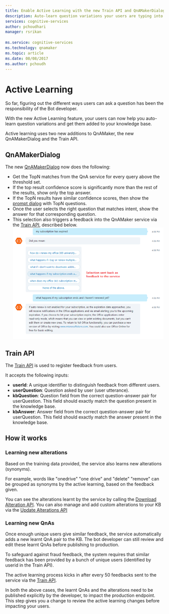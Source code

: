 ```yaml
---
title: Enable Active Learning with the new Train API and QnAMakerDialog | Microsoft Docs
description: Auto-learn question variations your users are typing into chat, and update your KB.
services: cognitive-services
author: pchoudhari
manager: rsrikan

ms.service: cognitive-services
ms.technology: qnamaker
ms.topic: article
ms.date: 08/08/2017
ms.author: pchoudh
---
```


# Active Learning #
So far, figuring out the different ways users can ask a question has been the responsibility of the Bot developer.

With the new Active Learning feature, your users can now help you auto-learn question variations and get them added to your knowledge base.

Active learning uses two new additions to QnAMaker, the new QnAMakerDialog and the Train API.

## QnAMakerDialog ##
The new [QnAMakerDialog](https://github.com/Microsoft/BotBuilder-CognitiveServices) now does the following:
* Get the TopN matches from the QnA service for every query above the threshold set.
* If the top result confidence score is significantly more than the rest of the results, show only the top answer.
* If the TopN results have similar confidence scores, then show the [prompt dialog](https://docs.microsoft.com/bot-framework/nodejs/bot-builder-nodejs-dialog-prompt) with TopN questions.
* Once the user selects the right question that matches intent, show the answer for that corresponding question.
* This selection also triggers a feedback into the QnAMaker service via the  [Train API](https://westus.dev.cognitive.microsoft.com/docs/services/58994a073d9e04097c7ba6fe/operations/58edd31c3d9e041ffcef000f), described below.
![Active Learning Example](../Images/activeLearningExample.png)

## Train API ##
The [Train API](https://westus.dev.cognitive.microsoft.com/docs/services/58994a073d9e04097c7ba6fe/operations/58edd31c3d9e041ffcef000f) is used to register feedback from users.

It accepts the following inputs:
* **userId**:	A unique identifier to distinguish feedback from different users.
* **userQuestion**:	Question asked by user (user utterance).
* **kbQuestion**:	Question field from the correct question-answer pair for userQuestion. This field should exactly match the question present in the knowledge base.
* **kbAnswer**:	Answer field from the correct question-answer pair for userQuestion. This field should exactly match the answer present in the knowledge base.

## How it works ##
### Learning new alterations ###
Based on the training data provided, the service also learns new alterations (synonyms).

For example, words like "onedrive" "one drive" and "delete" "remove" can be grouped as synonyms by the active learning, based on the feedback given.

You can see the alterations learnt by the service by calling the [Download Alteration API](https://westus.dev.cognitive.microsoft.com/docs/services/58994a073d9e04097c7ba6fe/operations/597804332bcd591200beb3a1). You can also manage and add custom alterations to your KB via the [Update Alterations API](https://westus.dev.cognitive.microsoft.com/docs/services/58994a073d9e04097c7ba6fe/operations/597804082bcd591200beb3a0)

### Learning new QnAs ###
Once enough unique users give similar feedback, the service automatically adds a new learnt QnA pair to the KB. The bot developer can still review and edit these learnt QnAs before publishing to production.

To safeguard against fraud feedback, the system requires that similar feedback has been provided by a bunch of unique users (identified by userid in the Train API).

The active learning process kicks in after every 50 feedbacks sent to the service via the [Train API](https://westus.dev.cognitive.microsoft.com/docs/services/58994a073d9e04097c7ba6fe/operations/58edd31c3d9e041ffcef000f).

In both the above cases, the learnt QnAs and the alterations need to be published explicitly by the developer, to impact the production endpoint. This step gives you a change to review the active learning changes before impacting your users.

